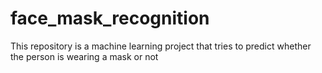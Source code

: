 # face_mask_recognition
This repository is a machine learning project that tries to predict whether the person is wearing a mask or not
